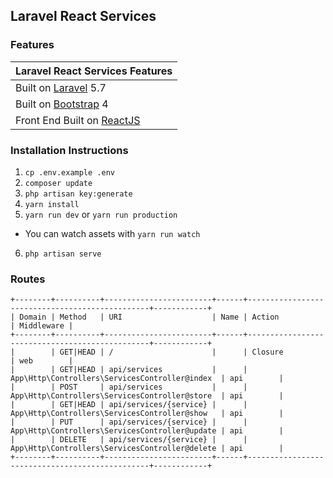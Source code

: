 ## Laravel React Services


### Features
| Laravel React Services Features |
| :------------ |
|Built on [Laravel](http://laravel.com/) 5.7|
|Built on [Bootstrap](https://getbootstrap.com/) 4|
|Front End Built on [ReactJS](https://reactjs.org/)|

### Installation Instructions

1.  `cp .env.example .env`
2.  `composer update` 
3.  `php artisan key:generate`
4.  `yarn install`
5.  `yarn run dev` or `yarn run production`
  * You can watch assets with `yarn run watch`
6. `php artisan serve`

### Routes

```
+--------+----------+------------------------+------+------------------------------------------------+------------+
| Domain | Method   | URI                    | Name | Action                                         | Middleware |
+--------+----------+------------------------+------+------------------------------------------------+------------+
|        | GET|HEAD | /                      |      | Closure                                        | web        |
|        | GET|HEAD | api/services           |      | App\Http\Controllers\ServicesController@index  | api        |
|        | POST     | api/services           |      | App\Http\Controllers\ServicesController@store  | api        |
|        | GET|HEAD | api/services/{service} |      | App\Http\Controllers\ServicesController@show   | api        |
|        | PUT      | api/services/{service} |      | App\Http\Controllers\ServicesController@update | api        |
|        | DELETE   | api/services/{service} |      | App\Http\Controllers\ServicesController@delete | api        |
+--------+----------+------------------------+------+------------------------------------------------+------------+
```

